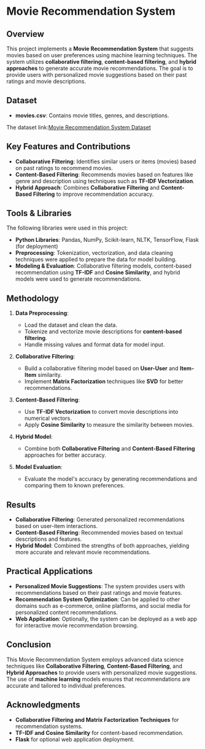 # Movie Recommendation System

## Overview
This project implements a **Movie Recommendation System** that suggests movies based on user preferences using machine learning techniques. The system utilizes **collaborative filtering**, **content-based filtering**, and **hybrid approaches** to generate accurate movie recommendations. The goal is to provide users with personalized movie suggestions based on their past ratings and movie descriptions.

## Dataset

- **movies.csv**: Contains movie titles, genres, and descriptions. 

The dataset link:[Movie Recommendation System Dataset](https://www.kaggle.com/datasets/parasharmanas/movie-recommendation-system)

## Key Features and Contributions
- **Collaborative Filtering**: Identifies similar users or items (movies) based on past ratings to recommend movies.
- **Content-Based Filtering**: Recommends movies based on features like genre and description using techniques such as **TF-IDF Vectorization**.
- **Hybrid Approach**: Combines **Collaborative Filtering** and **Content-Based Filtering** to improve recommendation accuracy.

## Tools & Libraries
The following libraries were used in this project:

- **Python Libraries**: Pandas, NumPy, Scikit-learn, NLTK, TensorFlow, Flask (for deployment)
- **Preprocessing**: Tokenization, vectorization, and data cleaning techniques were applied to prepare the data for model building.
- **Modeling & Evaluation**: Collaborative filtering models, content-based recommendation using **TF-IDF** and **Cosine Similarity**, and hybrid models were used to generate recommendations.

## Methodology
1. **Data Preprocessing**: 
   - Load the dataset and clean the data.
   - Tokenize and vectorize movie descriptions for **content-based filtering**.
   - Handle missing values and format data for model input.

2. **Collaborative Filtering**: 
   - Build a collaborative filtering model based on **User-User** and **Item-Item** similarity.
   - Implement **Matrix Factorization** techniques like **SVD** for better recommendations.

3. **Content-Based Filtering**: 
   - Use **TF-IDF Vectorization** to convert movie descriptions into numerical vectors.
   - Apply **Cosine Similarity** to measure the similarity between movies.

4. **Hybrid Model**: 
   - Combine both **Collaborative Filtering** and **Content-Based Filtering** approaches for better accuracy.

5. **Model Evaluation**:
   - Evaluate the model's accuracy by generating recommendations and comparing them to known preferences.

## Results
- **Collaborative Filtering**: Generated personalized recommendations based on user-item interactions.
- **Content-Based Filtering**: Recommended movies based on textual descriptions and features.
- **Hybrid Model**: Combined the strengths of both approaches, yielding more accurate and relevant movie recommendations.
  
## Practical Applications
- **Personalized Movie Suggestions**: The system provides users with recommendations based on their past ratings and movie features.
- **Recommendation System Optimization**: Can be applied to other domains such as e-commerce, online platforms, and social media for personalized content recommendations.
- **Web Application**: Optionally, the system can be deployed as a web app for interactive movie recommendation browsing.

## Conclusion
This Movie Recommendation System employs advanced data science techniques like **Collaborative Filtering**, **Content-Based Filtering**, and **Hybrid Approaches** to provide users with personalized movie suggestions. The use of **machine learning** models ensures that recommendations are accurate and tailored to individual preferences.

## Acknowledgments
- **Collaborative Filtering and Matrix Factorization Techniques** for recommendation systems.
- **TF-IDF and Cosine Similarity** for content-based recommendation.
- **Flask** for optional web application deployment.

